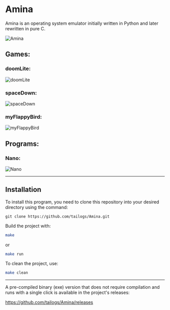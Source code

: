 # Amina

Amina is an operating system emulator initially written in Python and later rewritten in pure C.

![Amina](https://github.com/tailogs/Amina/assets/69743960/797055de-8027-4f4d-ac5f-3f9e0eff00f0)

## Games:

### doomLite:
![doomLite](https://github.com/tailogs/Amina/assets/69743960/5043d6e2-1510-4dfe-8159-2f481350d8a8)

### spaceDown:
![spaceDown](https://github.com/tailogs/Amina/assets/69743960/59ece6de-8d2c-4398-aeed-ec3f0387f924)

### myFlappyBird:
![myFlappyBird](https://github.com/tailogs/Amina/assets/69743960/882a0fe6-6eb2-415b-953a-1476c57efc03)

## Programs:

### Nano:
![Nano](https://github.com/tailogs/Amina/assets/69743960/03234d24-8329-4b34-b5f0-8e31045a9778)

---

## Installation

To install this program, you need to clone this repository into your desired directory using the command:

```git
git clone https://github.com/tailogs/Amina.git
```

Build the project with:

```sh
make
```

or

```sh
make run
```

To clean the project, use:

```sh
make clean
```

---

A pre-compiled binary (exe) version that does not require compilation and runs with a single click is available in the project's releases:

https://github.com/tailogs/Amina/releases
